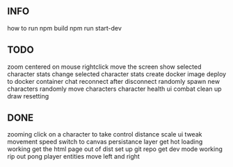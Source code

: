 ## INFO
how to run
npm build
npm run start-dev

## TODO
zoom centered on mouse
rightclick move the screen
show selected character stats
change selected character stats
create docker image
deploy to docker container
chat
reconnect after disconnect
randomly spawn new characters
randomly move characters
character health ui
combat
clean up draw resetting

## DONE
zooming
click on a character to take control
distance scale ui
tweak movement speed
switch to canvas
persistance layer
get hot loading working
get the html page out of dist
set up git repo
get dev mode working
rip out pong
player entities
move left and right
